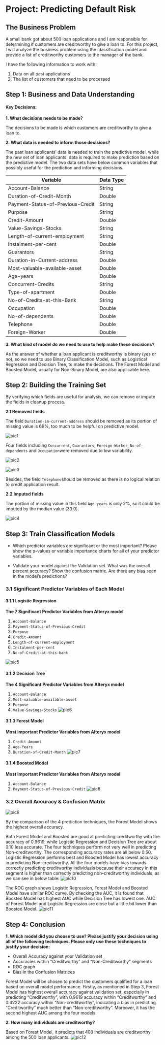 # Project: Predicting Default Risk

## The Business Problem
A small bank got about 500 loan applications and I am responsible for determining if customers are creditworthy to give a loan to. For this project, I will analyze the business problem using the classification model and provide a list of creditworthy customers to the manager of the bank.

I have the following information to work with:
1.  Data on all past applications
2.  The list of customers that need to be processed

## Step 1: Business and Data Understanding
#### Key Decisions:
**1. What decisions needs to be made?**

The decisions to be made is which customers are creditworthy to give a loan to.

**2. What data is needed to inform those decisions?**

The past loan applicants’ data is needed to train the predictive model, while the new set of loan applicants’ data is required to make prediction based on the predictive model. The two data sets have below common variables that possibly useful for the prediction and informing decisions.

| Variable                          | Data Type |
|-----------------------------------|-----------|
| Account-Balance                   | String    |
| Duration-of-Credit-Month          | Double    |
| Payment-Status-of-Previous-Credit | String    |
| Purpose                           | String    |
| Credit-Amount                     | Double    |
| Value-Savings-Stocks              | String    |
| Length-of-current-employment      | String    |
| Instalment-per-cent               | Double    |
| Guarantors                        | String    |
| Duration-in-Current-address       | Double    |
| Most-valuable-available-asset     | Double    |
| Age-years                         | Double    |
| Concurrent-Credits                | String    |
| Type-of-apartment                 | Double    |
| No-of-Credits-at-this-Bank        | String    |
| Occupation                        | Double    |
| No-of-dependents                  | Double    |
| Telephone                         | Double    |
| Foreign-Worker                    | Double    |

**3. What kind of model do we need to use to help make these decisions?**

As the answer of whether a loan applicant is creditworthy is binary (yes or no), so we need to use Binary Classification Model, such as Logistical Regression and Decision Tree, to make the decisions. The Forest Model and Boosted Model, usually for Non-Binary Model, are also applicable here.

## Step 2: Building the Training Set
By verifying which fields are useful for analysis, we can remove or impute the fields in cleanup process.

**2.1 Removed fields**

The field `Duration-in-current-address` should be removed as its portion of missing value is 69%, too much to be helpful on predictive model.

![pic1](https://github.com/rickyzhangwl/data_analytic_projects/blob/master/predictive_analytics/classification/pics/1_removed_fields.png)

Four fields including `Concurrent`, `Guarantors`, `Foreign-Worker`, `No-of-dependents` and `Occupation`were removed due to low variability.

![pic2](https://github.com/rickyzhangwl/data_analytic_projects/blob/master/predictive_analytics/classification/pics/2_removed_fields.PNG)

![pic3](https://github.com/rickyzhangwl/data_analytic_projects/blob/master/predictive_analytics/classification/pics/3_removed_fields.png)

Besides, the field `Telephone`should be removed as there is no logical relation to credit application result.

**2.2 Imputed fields**

The portion of missing value in this field `Age-years` is only 2%, so it could be imputed by the median value (33.0).

![pic4](https://github.com/rickyzhangwl/data_analytic_projects/blob/master/predictive_analytics/classification/pics/4_imputed_fields.png)

## Step 3: Train Classification Models
- Which predictor variables are significant or the most important? Please show the p-values or variable importance charts for all of your predictor variables.

- Validate your model against the Validation set. What was the overall percent accuracy? Show the confusion matrix. Are there any bias seen in the model’s predictions?

### 3.1 Significant Predictor Variables of Each Model
#### 3.1.1 Logistic Regression
**The 7 Significant Predictor Variables from Alteryx model**
1. `Account-Balance`
2. `Payment-Status-of-Previous-Credit`
3. `Purpose`
4. `Credit-Amount`
5. `Length-of-current-employment`
6. `Instalment-per-cent`
7. `No-of-Credit-at-this-bank`

![pic5](https://github.com/rickyzhangwl/data_analytic_projects/blob/master/predictive_analytics/classification/pics/5_lr_coef.png)

#### 3.1.2 Decision Tree
**The 4 Significant Predictor Variables from Alteryx model**
1. `Account-Balance`
2. `Most-valuable-available-asset`
3. `Purpose`
4. `Value-Savings-Stocks`
![pic6](https://github.com/rickyzhangwl/data_analytic_projects/blob/master/predictive_analytics/classification/pics/6_dt_vars.png)

#### 3.1.3 Forest Model
**Most Important Predictor Variables from Alteryx model**
1. `Credit-Amount`
2. `Age-Years`
3. `Duration-of-Credit-Month`
![pic7](https://github.com/rickyzhangwl/data_analytic_projects/blob/master/predictive_analytics/classification/pics/7_forest_vars.png)

#### 3.1.4 Boosted Model
**Most Important Predictor Variables from Alteryx model**
1. `Account-Balance`
2. `Payment-Status-of-Previous-Credit`
![pic8](https://github.com/rickyzhangwl/data_analytic_projects/blob/master/predictive_analytics/classification/pics/8_boost_vars.png)

### 3.2 Overall Accuracy & Confusion Matrix
![pic9](https://github.com/rickyzhangwl/data_analytic_projects/blob/master/predictive_analytics/classification/pics/9_model_compare.PNG)

By the comparison of the 4 prediction techniques, the Forest Model shows the highest overall accuracy.

Both Forest Model and Boosted are good at predicting creditworthy with the accuracy of 0.9619, while Logistic Regression and Decision Tree are about 0.10 less accurate. The four techniques perform not very well in predicting Non-creditworthy. The corresponding accuracy rates are all below 0.50. Logistic Regression performs best and Boosted Model has lowest accuracy in predicting Non-creditworthy. All the four models have bias towards correctly predicting creditworthy individuals because their accuracy in this segment is higher than correctly predicting non-creditworthy individuals, as we can see in below table:
![pic10](https://github.com/rickyzhangwl/data_analytic_projects/blob/master/predictive_analytics/classification/pics/10_model_compare.png)

The ROC graph shows Logistic Regression, Forest Model and Boosted Model have similar ROC curve. By checking the AUC, it is found that Boosted Model has highest AUC while Decision Tree has lowest one. AUC of Forest Model and Logistic Regression are close but a little bit lower than Boosted Model.
![pic11](https://github.com/rickyzhangwl/data_analytic_projects/blob/master/predictive_analytics/classification/pics/11_roc.PNG)

## Step 4: Conclusion
**1. Which model did you choose to use? Please justify your decision using **all** of the following techniques. Please only use these techniques to justify your decision:**

- Overall Accuracy against your Validation set
- Accuracies within “Creditworthy” and “Non-Creditworthy” segments
- ROC graph
- Bias in the Confusion Matrices

Forest Model will be chosen to predict the customers qualified for a loan based on overall model performance. Firstly, as mentioned in Step 3, Forest Model has highest overall accuracy against validation set, especially in predicting “Creditworthy”, with 0.9619 accuracy within “Creditworthy” and 0.4222 accuracy within “Non-creditworthy”, indicating a bias in predicting “Creditworthy” much better than “Non-creditworthy”. Moreover, it has the second highest AUC among the four models.

**2. How many individuals are creditworthy?**

Based on Forest Model, it predicts that 408 individuals are creditworthy among the 500 loan applicants.
![pic12](https://github.com/rickyzhangwl/data_analytic_projects/blob/master/predictive_analytics/classification/pics/12_result.png)
